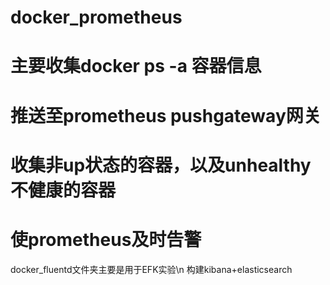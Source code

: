 # docker_prometheus
# 主要收集docker ps -a 容器信息
# 推送至prometheus pushgateway网关
# 收集非up状态的容器，以及unhealthy不健康的容器
# 使prometheus及时告警

docker_fluentd文件夹主要是用于EFK实验\n
构建kibana+elasticsearch

